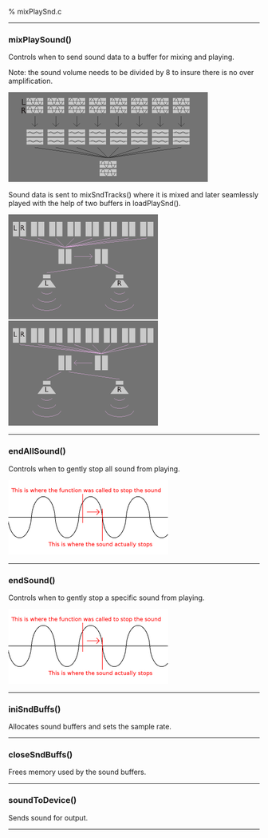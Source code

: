 % mixPlaySnd.c

---

### mixPlaySound()

Controls when to send sound data to a buffer for mixing and playing.

Note: the sound volume needs to be divided by 8 to insure there is no over amplification.

![](0.png)

Sound data is sent to mixSndTracks() where it is mixed and later seamlessly played with the help of two buffers in loadPlaySnd().

![](1.png) ![](2.png)

---

### endAllSound()

Controls when to gently stop all sound from playing.

![](3.png)

---

### endSound()

Controls when to gently stop a specific sound from playing.

![](3.png)

---

### iniSndBuffs()

Allocates sound buffers and sets the sample rate.

---

### closeSndBuffs()

Frees memory used by the sound buffers.

---

### soundToDevice()

Sends sound for output.

---

